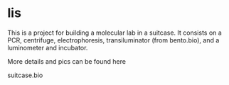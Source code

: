 # lis

This is a project for building a molecular lab in a suitcase. It consists on a PCR, centrifuge, electrophoresis, transiluminator (from bento.bio), and a luminometer and incubator.

More details and pics can be found here

suitcase.bio
